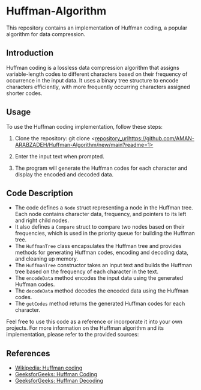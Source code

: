 # Huffman-Algorithm


This repository contains an implementation of Huffman coding, a popular algorithm for data compression.

## Introduction

Huffman coding is a lossless data compression algorithm that assigns variable-length codes to different characters based on their frequency of occurrence in the input data.
It uses a binary tree structure to encode characters efficiently, with more frequently occurring characters assigned shorter codes.

## Usage

To use the Huffman coding implementation, follow these steps:

1. Clone the repository:
git clone <[repository_url](https://github.com/AMAN-ARABZADEH/Huffman-Algorithm/new/main?readme=1)https://github.com/AMAN-ARABZADEH/Huffman-Algorithm/new/main?readme=1>


2.  Enter the input text when prompted.

3. The program will generate the Huffman codes for each character and display the encoded and decoded data.

## Code Description

- The code defines a `Node` struct representing a node in the Huffman tree. Each node contains character data, frequency, and pointers to its left and right child nodes.
- It also defines a `Compare` struct to compare two nodes based on their frequencies, which is used in the priority queue for building the Huffman tree.
- The `HuffmanTree` class encapsulates the Huffman tree and provides methods for generating Huffman codes, encoding and decoding data, and cleaning up memory.
- The `HuffmanTree` constructor takes an input text and builds the Huffman tree based on the frequency of each character in the text.
- The `encodeData` method encodes the input data using the generated Huffman codes.
- The `decodeData` method decodes the encoded data using the Huffman codes.
- The `getCodes` method returns the generated Huffman codes for each character.


Feel free to use this code as a reference or incorporate it into your own projects. 
For more information on the Huffman algorithm and its implementation, please refer to the provided sources:

## References

- [Wikipedia: Huffman coding](https://en.wikipedia.org/wiki/Huffman_coding)
- [GeeksforGeeks: Huffman Coding](https://www.geeksforgeeks.org/huffman-coding-greedy-algo-3/)
- [GeeksforGeeks: Huffman Decoding](https://www.geeksforgeeks.org/huffman-decoding/)

